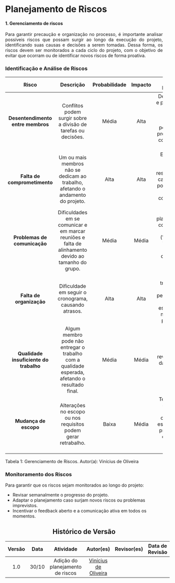 <!--
Focos_2: Artefato Independente de Metodologia (ou seja, generalista).

Entrega Mínima: 1 artefato generalista (ESCOPO: 5W2H; Mapa Mental; Diagrama Causa-Efeito; Rich Picture; Léxico (ou Glossário) ou Planos de Risco, Custo e Tempo).

Apresentação (em sala) explicando o artefato elaborado, com: (i) rastro claro aos membros participantes (MOSTRAR QUADRO DE PARTICIPAÇÕES & COMMITS); (ii) justificativas & senso crítico sobre o trabalho realizado, e (iii) comentários gerais sobre o trabalho em equipe. Tempo da Apresentação: +/- 5min. Recomendação: Apresentar diretamente via Wiki ou GitPages do Projeto. Baixar os conteúdos com antecedência, evitando problemas de internet no momento de exposição nas Dinâmicas de Avaliação.

A Wiki ou GitPages do Projeto deve conter um tópico dedicado ao Módulo Artefato Generalista, com 1 artefato que seja independente de metodologia adotada, histórico de versões, referências, e demais detalhamentos gerados pela equipe nesse escopo.

Demais orientações disponíveis nas Diretrizes (vide Moodle). -->

# **Planejamento de Riscos**

#### **1. Gerenciamento de riscos**

<p style="text-align: justify;">
Para garantir precaução e organização no processo, é importante analisar possíveis riscos que possam surgir ao longo da execução do projeto, identificando suas causas e decisões a serem tomadas. Dessa forma, os riscos devem ser monitorados a cada ciclo do projeto, com o objetivo de evitar que ocorram ou de identificar novos riscos de forma proativa.
</p>

### **Identificação e Análise de Riscos**

|               **Risco**                |                                            **Descrição**                                             | **Probabilidade** | **Impacto** |                                          **Plano de Mitigação**                                          |
| :------------------------------------: | :--------------------------------------------------------------------------------------------------: | :---------------: | :---------: | :------------------------------------------------------------------------------------------------------: |
|   **Desentendimento entre membros**    |                    Conflitos podem surgir sobre a divisão de tarefas ou decisões.                    |       Média       |    Alta     | Definir regras e papéis desde o início, realizar reuniões periódicas, e promover uma comunicação aberta. |
|      **Falta de comprometimento**      |           Um ou mais membros não se dedicam ao trabalho, afetando o andamento do projeto.            |       Alta        |    Alta     |  Estabelecer prazos internos, responsabilizar cada membro por entregas e manter a comunicação contínua.  |
|      **Problemas de comunicação**      | Dificuldades em se comunicar e em marcar reuniões e falta de alinhamento devido ao tamanho do grupo. |       Média       |    Média    | Usar plataformas de comunicação eficientes (WhatsApp, Telegram, Teams) e definir uma rotina de contato.  |
|        **Falta de organização**        |                        Dificuldade em seguir o cronograma, causando atrasos.                         |       Alta        |    Alta     |          Dividir o trabalho em etapas pequenas com prazos específicos e monitorar o progresso.           |
| **Qualidade insuficiente do trabalho** |   Algum membro pode não entregar o trabalho com a qualidade esperada, afetando o resultado final.    |       Média       |    Média    |                               Realizar revisões antes das entregas finais                                |
|         **Mudança de escopo**          |                    Alterações no escopo ou nos requisitos podem gerar retrabalho.                    |       Baixa       |    Média    |   Ter um plano detalhado inicial e confirmar o escopo com o professor ou orientador antes de começar.    |

Tabela 1: Gerenciamento de Riscos.
Autor(a): Vinícius de Oliveira

### **Monitoramento dos Riscos**

Para garantir que os riscos sejam monitorados ao longo do projeto:

- Revisar semanalmente o progresso do projeto.
- Adaptar o planejamento caso surjam novos riscos ou problemas imprevistos.
- Incentivar o feedback aberto e a comunicação ativa em todos os momentos.

<center>

## Histórico de Versão

</center>

<div style="margin: 0 auto; width: fit-content;">

| Versão | Data  |            Atividade             |                           Autor(es)                            |                     Revisor(es)                     | Data de Revisão |
| :----: | :---: | :------------------------------: | :------------------------------------------------------------: | :-------------------------------------------------: | :-------------: |
|  1.0   | 30/10 | Adição do planejamento de riscos | [Vinícius de Oliveira](https://github.com/ViniciussdeOliveira) | <!--[nome](https://github.com/Usuario do github)--> | <!-- xx/xx -->  |

</div>